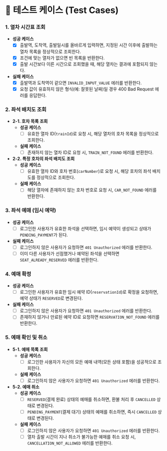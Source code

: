 # 🧪 테스트 케이스 (Test Cases)

### 1. 열차 시간표 조회
- **성공 케이스**
    - [x] 출발역, 도착역, 출발일시를 올바르게 입력하면, 지정된 시간 이후에 출발하는 열차 목록을 정상적으로 조회한다.
    - [x] 조건에 맞는 열차가 없으면 빈 목록을 반환한다.
    - [x] 출발 시간보다 이른 시간으로 조회했을 때, 해당 열차는 결과에 포함되지 않는다.
- **실패 케이스**
    - [x] 출발역과 도착역이 같으면 `INVALID_INPUT_VALUE` 에러를 반환한다.
    - [x] 요청 값이 유효하지 않은 형식(예: 잘못된 날짜)일 경우 400 Bad Request 에러를 응답한다.

### 2. 좌석 배치도 조회
- **2-1. 호차 목록 조회**
    - **성공 케이스**
        - [ ] 유효한 열차 ID(`trainId`)로 요청 시, 해당 열차의 호차 목록을 정상적으로 조회한다.
    - **실패 케이스**
        - [ ] 존재하지 않는 열차 ID로 요청 시, `TRAIN_NOT_FOUND` 에러를 반환한다.
- **2-2. 특정 호차의 좌석 배치도 조회**
    - **성공 케이스**
        - [ ] 유효한 열차 ID와 호차 번호(`carNumber`)로 요청 시, 해당 호차의 좌석 배치도를 정상적으로 조회한다.
    - **실패 케이스**
        - [ ] 해당 열차에 존재하지 않는 호차 번호로 요청 시, `CAR_NOT_FOUND` 에러를 반환한다.

### 3. 좌석 예매 (임시 예약)
- **성공 케이스**
    - [ ] 로그인한 사용자가 유효한 좌석을 선택하면, 임시 예약이 생성되고 상태가 `PENDING_PAYMENT`가 된다.
- **실패 케이스**
    - [ ] 로그인하지 않은 사용자가 요청하면 `401 Unauthorized` 에러를 반환한다.
    - [ ] 이미 다른 사용자가 선점했거나 예약된 좌석을 선택하면 `SEAT_ALREADY_RESERVED` 에러를 반환한다.

### 4. 예매 확정
- **성공 케이스**
    - [ ] 로그인한 사용자가 유효한 임시 예약 ID(`reservationId`)로 확정을 요청하면, 예약 상태가 `RESERVED`로 변경된다.
- **실패 케이스**
    - [ ] 로그인하지 않은 사용자가 요청하면 `401 Unauthorized` 에러를 반환한다.
    - [ ] 존재하지 않거나 만료된 예약 ID로 요청하면 `RESERVATION_NOT_FOUND` 에러를 반환한다.

### 5. 예매 확인 및 취소
- **5-1. 예매 목록 조회**
    - **성공 케이스**
        - [ ] 로그인한 사용자가 자신의 모든 예매 내역(모든 상태 포함)을 성공적으로 조회한다.
    - **실패 케이스**
        - [ ] 로그인하지 않은 사용자가 요청하면 `401 Unauthorized` 에러를 반환한다.
- **5-2. 예매 취소**
    - **성공 케이스**
        - [ ] `RESERVED`(결제 완료) 상태의 예매를 취소하면, 환불 처리 후 `CANCELLED` 상태로 변경된다.
        - [ ] `PENDING_PAYMENT`(결제 대기) 상태의 예매를 취소하면, 즉시 `CANCELLED` 상태로 변경된다.
    - **실패 케이스**
        - [ ] 로그인하지 않은 사용자가 요청하면 `401 Unauthorized` 에러를 반환한다.
        - [ ] 열차 출발 시간이 지나 취소가 불가능한 예매를 취소 요청 시, `CANCELLATION_NOT_ALLOWED` 에러를 반환한다.